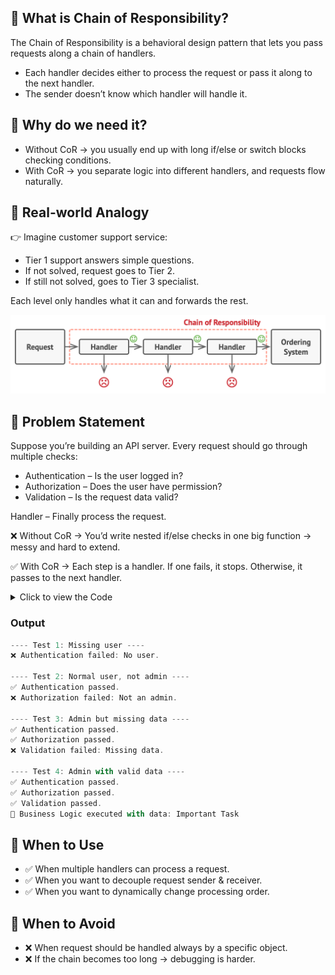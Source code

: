 ## 🔹 **What is Chain of Responsibility?**

The Chain of Responsibility is a behavioral design pattern that lets you pass requests along a chain of handlers.
- Each handler decides either to process the request or pass it along to the next handler.
- The sender doesn’t know which handler will handle it.

## 🔹 **Why do we need it?**

- Without CoR → you usually end up with long if/else or switch blocks checking conditions.
- With CoR → you separate logic into different handlers, and requests flow naturally.

## 🔹 **Real-world Analogy**

👉 Imagine customer support service:

- Tier 1 support answers simple questions.
- If not solved, request goes to Tier 2.
- If still not solved, goes to Tier 3 specialist.

Each level only handles what it can and forwards the rest.

![alt text](image.png)

## 🔹 Problem Statement

Suppose you’re building an API server.
Every request should go through multiple checks:

- Authentication – Is the user logged in?
- Authorization – Does the user have permission?
- Validation – Is the request data valid?

Handler – Finally process the request.

❌ Without CoR → You’d write nested if/else checks in one big function → messy and hard to extend.

✅ With CoR → Each step is a handler. If one fails, it stops. Otherwise, it passes to the next handler.

<details>
<summary>Click to view the Code</summary>

```js
// Base Handler
class Handler {
  setNext(handler) {
    this.nextHandler = handler;
    return handler; // allows chaining
  }

  handle(request) {
    if (this.nextHandler) {
      return this.nextHandler.handle(request);
    }
    return true; // if no handler, success
  }
}

// Concrete Handlers
class AuthHandler extends Handler {
  handle(request) {
    if (!request.user) {
      console.log("❌ Authentication failed: No user.");
      return false;
    }
    console.log("✅ Authentication passed.");
    return super.handle(request);
  }
}

class PermissionHandler extends Handler {
  handle(request) {
    if (!request.user.isAdmin) {
      console.log("❌ Authorization failed: Not an admin.");
      return false;
    }
    console.log("✅ Authorization passed.");
    return super.handle(request);
  }
}

class ValidationHandler extends Handler {
  handle(request) {
    if (!request.body || !request.body.data) {
      console.log("❌ Validation failed: Missing data.");
      return false;
    }
    console.log("✅ Validation passed.");
    return super.handle(request);
  }
}

class BusinessLogicHandler extends Handler {
  handle(request) {
    console.log("🎯 Business Logic executed with data:", request.body.data);
    return true;
  }
}

// ---- Client Code ----
const auth = new AuthHandler();
const permission = new PermissionHandler();
const validation = new ValidationHandler();
const business = new BusinessLogicHandler();

// Build the chain: auth → permission → validation → business
auth.setNext(permission).setNext(validation).setNext(business);

// Test Requests
console.log("---- Test 1: Missing user ----");
auth.handle({}); 

console.log("\n---- Test 2: Normal user, not admin ----");
auth.handle({ user: { name: "John", isAdmin: false }, body: { data: "Hello" } });

console.log("\n---- Test 3: Admin but missing data ----");
auth.handle({ user: { name: "Alice", isAdmin: true }, body: {} });

console.log("\n---- Test 4: Admin with valid data ----");
auth.handle({ user: { name: "Bob", isAdmin: true }, body: { data: "Important Task" } });

```

</details>

### Output
```js
---- Test 1: Missing user ----
❌ Authentication failed: No user.

---- Test 2: Normal user, not admin ----
✅ Authentication passed.
❌ Authorization failed: Not an admin.

---- Test 3: Admin but missing data ----
✅ Authentication passed.
✅ Authorization passed.
❌ Validation failed: Missing data.

---- Test 4: Admin with valid data ----
✅ Authentication passed.
✅ Authorization passed.
✅ Validation passed.
🎯 Business Logic executed with data: Important Task
```


## 🔹 When to Use

- ✅ When multiple handlers can process a request.
- ✅ When you want to decouple request sender & receiver.
- ✅ When you want to dynamically change processing order.

## 🔹 When to Avoid

- ❌ When request should be handled always by a specific object.
- ❌ If the chain becomes too long → debugging is harder.